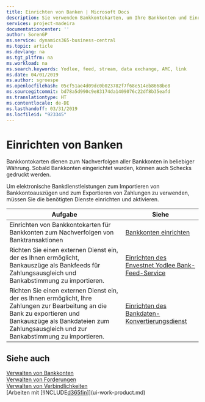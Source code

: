 ```yaml
---
title: Einrichten von Banken | Microsoft Docs
description: Sie verwenden Bankkontokarten, um Ihre Bankkonten und Einrichtungsbankfeeds, wie Yodlee, um Daten auszutauschen.
services: project-madeira
documentationcenter: ''
author: SorenGP
ms.service: dynamics365-business-central
ms.topic: article
ms.devlang: na
ms.tgt_pltfrm: na
ms.workload: na
ms.search.keywords: Yodlee, feed, stream, data exchange, AMC, link
ms.date: 04/01/2019
ms.author: sgroespe
ms.openlocfilehash: 05cf51ae4d09dc0b023782f7f68e514eb8668be8
ms.sourcegitcommit: bd78a5d990c9e83174da1409076c22df8b35eafd
ms.translationtype: HT
ms.contentlocale: de-DE
ms.lasthandoff: 03/31/2019
ms.locfileid: "923345"
---
```

# <a name="setting-up-banking"></a>Einrichten von Banken
Bankkontokarten dienen zum Nachverfolgen aller Bankkonten in beliebiger Währung. Sobald Bankkonten eingerichtet wurden, können auch Schecks gedruckt werden.

Um elektronische Bankdienstleistungen zum Importieren von Bankkontoauszügen und zum Exportieren von Zahlungen zu verwenden, müssen Sie die benötigten Dienste einrichten und aktivieren.

| Aufgabe | Siehe |
| --- | --- |
| Einrichten von Bankkontokarten für Bankkonten zum Nachverfolgen von Banktransaktionen |[Bankkonten einrichten](bank-how-setup-bank-accounts.md) |
| Richten Sie einen externen Dienst ein, der es Ihnen ermöglicht, Bankauszüge als Bankfeeds für Zahlungsausgleich und Bankabstimmung zu importieren. |[Einrichten des Envestnet Yodlee Bank-Feed-Service](bank-how-setup-bank-statement-service.md) |
| Richten Sie einen externen Dienst ein, der es Ihnen ermöglicht, Ihre Zahlungen zur Bearbeitung an die Bank zu exportieren und Bankauszüge als Bankdateien zum Zahlungsausgleich und zur Bankabstimmung zu importieren. |[Einrichten des Bankdaten-Konvertierungsdienst](bank-how-setup-bank-data-conversion-service.md) |

## <a name="see-also"></a>Siehe auch
[Verwalten von Bankkonten](bank-manage-bank-accounts.md)  
[Verwalten von Forderungen](receivables-manage-receivables.md)  
[Verwalten von Verbindlichkeiten](payables-manage-payables.md)  
[Arbeiten mit [!INCLUDE[d365fin](includes/d365fin_md.md)]](ui-work-product.md)
